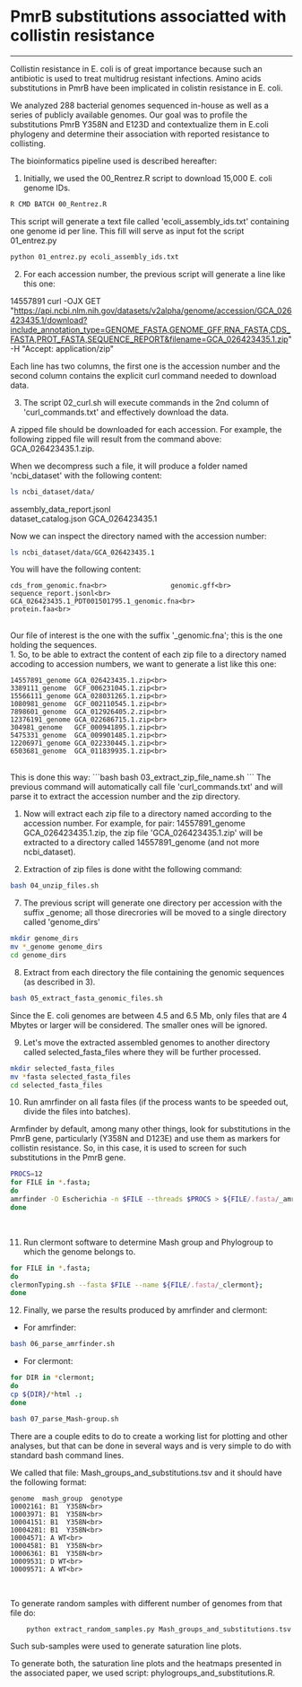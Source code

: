 # PmrB substitutions associatted with collistin resistance
---
Collistin resistance in E. coli is of great importance because such an antibiotic is used to treat multidrug resistant infections. Amino acids substitutions in PmrB have been implicated in colistin resistance in E. coli.

We analyzed 288 bacterial genomes sequenced in-house as well as a series of publicly available genomes. Our goal was to profile the substitutions PmrB Y358N and E123D and contextualize them in E.coli phylogeny and determine their association with reported resistance to collisting.

The bioinformatics pipeline used is described hereafter:

1. Initially, we used the 00_Rentrez.R script to download 15,000 E. coli genome IDs.

```bash
R CMD BATCH 00_Rentrez.R
```

This script will generate a text file called 'ecoli_assembly_ids.txt' containing one genome id per line. This fill will serve as input fot the script 01_entrez.py

```bash
python 01_entrez.py ecoli_assembly_ids.txt
```
2. For each accession number, the previous script will generate a line like this one:

14557891         curl -OJX GET "https://api.ncbi.nlm.nih.gov/datasets/v2alpha/genome/accession/GCA_026423435.1/download?include_annotation_type=GENOME_FASTA,GENOME_GFF,RNA_FASTA,CDS_FASTA,PROT_FASTA,SEQUENCE_REPORT&filename=GCA_026423435.1.zip" -H "Accept: application/zip"

Each line has two columns, the first one is the accession number and the second column contains the explicit curl command needed to download data.

3. The script 02_curl.sh will execute commands in the 2nd column of 'curl_commands.txt' and effectively download the data.

A zipped file should be downloaded for each accession. For example, the following zipped file will result from the command above: GCA_026423435.1.zip.

When we decompress such a file, it will produce a folder named 'ncbi_dataset' with the following content:

```bash
ls ncbi_dataset/data/
```

assembly_data_report.jsonl<br>  dataset_catalog.json
GCA_026423435.1

Now we can inspect the directory named with the accession number:

```bash
ls ncbi_dataset/data/GCA_026423435.1
```

You will have the following content:

```
cds_from_genomic.fna<br>			    genomic.gff<br>
sequence_report.jsonl<br>
GCA_026423435.1_PDT001501795.1_genomic.fna<br>
protein.faa<br>
```
<br>
Our file of interest is the one with the suffix '_genomic.fna'; this is the one holding the sequences.
<br>
1. So, to be able to extract the content of each zip file to a directory named accoding to accession numbers, we want to generate a list like this one:

```
14557891_genome	GCA_026423435.1.zip<br>
3389111_genome	GCF_006231045.1.zip<br>
15566111_genome	GCA_028031265.1.zip<br>
1080981_genome	GCF_002110545.1.zip<br>
7898601_genome	GCA_012926405.2.zip<br>
12376191_genome	GCA_022686715.1.zip<br>
304981_genome	GCF_000941895.1.zip<br>
5475331_genome	GCA_009901485.1.zip<br>
12206971_genome	GCA_022330445.1.zip<br>
6503681_genome	GCA_011839935.1.zip<br>
```
<br>
This is done this way:
```bash
bash 03_extract_zip_file_name.sh
```
The previous command will automatically call file 'curl_commands.txt' and will parse it to extract the accession number and the zip directory.

1. Now will extract each zip file to a directory named according to the accession number. For example, for pair: 14557891_genome	GCA_026423435.1.zip, the zip file 'GCA_026423435.1.zip' will be extracted to a directory called 14557891_genome (and not more ncbi_dataset).<br>
   
2. Extraction of zip files is done witht the following command:
   
```bash
bash 04_unzip_files.sh
```

7. The previous script will generate one directory per accession with the suffix _genome; all those direcrories will be moved to a single directory called 'genome_dirs'

```bash
mkdir genome_dirs
mv *_genome genome_dirs
cd genome_dirs
```

8. Extract from each directory the file containing the genomic sequences (as described in 3).
```bash
bash 05_extract_fasta_genomic_files.sh
```
Since the E. coli genomes are between 4.5 and 6.5 Mb, only files that are 4 Mbytes or larger will be considered. The smaller ones will be ignored. 

9. Let's move the extracted assembled genomes to another directory called selected_fasta_files where they will be further processed.

```bash
mkdir selected_fasta_files
mv *fasta selected_fasta_files
cd selected_fasta_files
```

10. Run amrfinder on all fasta files (if the process wants to be speeded out, divide the files into batches).

Armfinder by default, among many other things, look for substitutions in the PmrB gene, particularly (Y358N and D123E) and use them as markers for collistin resistance. So, in this case, it is used to screen for such substitutions in the PmrB gene.

```bash
PROCS=12
for FILE in *.fasta; 
do 
amrfinder -O Escherichia -n $FILE --threads $PROCS > ${FILE/.fasta/_amrfinder}; 
done
```
<br>

11. Run clermont software to determine Mash group and Phylogroup to which the genome belongs to.

```bash
for FILE in *.fasta; 
do 
clermonTyping.sh --fasta $FILE --name ${FILE/.fasta/_clermont}; 
done
```

12. Finally, we parse the results produced by amrfinder and clermont:
    
* For amrfinder:
```bash
bash 06_parse_amrfinder.sh
``` 

* For clermont:
```bash
for DIR in *clermont; 
do 
cp ${DIR}/*html .; 
done

bash 07_parse_Mash-group.sh
```

There are a couple edits to do to create a working list for plotting and other analyses, but that can be done in several ways and is very simple to do with standard bash command lines.

We called that file: Mash_groups_and_substitutions.tsv and it should have the following format:
```
genome  mash_group  genotype
10002161: B1  Y358N<br>
10003971: B1  Y358N<br>
10004151: B1  Y358N<br>
10004281: B1  Y358N<br>
10004571: A WT<br>
10004581: B1  Y358N<br>
10006361: B1  Y358N<br>
10009531: D WT<br>
10009571: A WT<br>
``````
<br>

To generate random samples with different number of genomes from that file do:

```bash
    python extract_random_samples.py Mash_groups_and_substitutions.tsv
```

Such sub-samples were used to generate saturation line plots.

To generate both, the saturation line plots and the heatmaps presented in the associated paper, we used script: phylogroups_and_substitutions.R.

